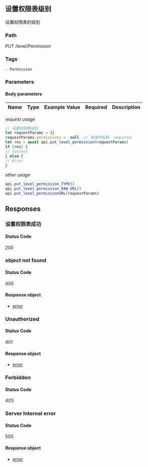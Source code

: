 ## 设置权限表级别

设置权限表的级别
### Path
PUT /level/Permission

### Tags
    - Permission
### Parameters


#### Body parameters

| Name | Type | Example Value | Required | Description |
| ---- | ---- | ------------- | -------- | ----------- |
*request usage*
```javascript
// 设置权限表级别
let requestParams = {}
requestParams.permissions =  null  // 表操作权限. required
let res = await api.put_level_permission(requestParams)
if (res) {
// Success
} else {
// Error
}
```
*other usage*
```javascript
api.put_level_permission_TYPE()
api.put_level_permission_RAW_URL()
api.put_level_permissionURL(requestParams)
```

## Responses
### 设置权限表成功

#### Status Code
200



### object not found

#### Status Code
400


#### Response object
* [error](../models/error.md)

### Unauthorized

#### Status Code
401


#### Response object
* [error](../models/error.md)

### Forbidden

#### Status Code
403



### Server Internal error

#### Status Code
500


#### Response object
* [error](../models/error.md)

